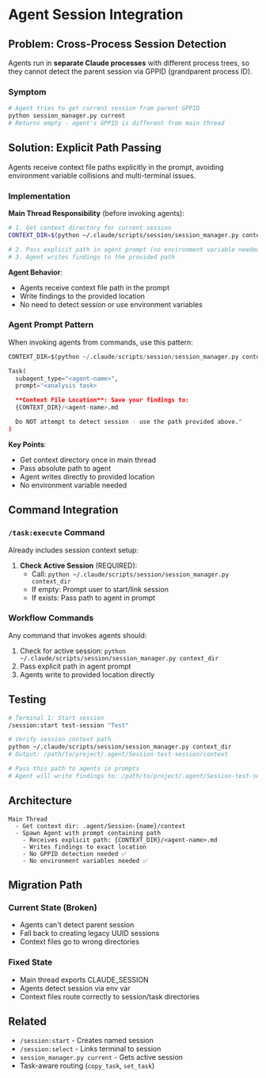 # Agent Session Integration

## Problem: Cross-Process Session Detection

Agents run in **separate Claude processes** with different process trees, so they cannot detect the parent session via GPPID (grandparent process ID).

### Symptom

```bash
# Agent tries to get current session from parent GPPID
python session_manager.py current
# Returns empty - agent's GPPID is different from main thread
```

## Solution: Explicit Path Passing

Agents receive context file paths explicitly in the prompt, avoiding environment variable collisions and multi-terminal issues.

### Implementation

**Main Thread Responsibility** (before invoking agents):

```bash
# 1. Get context directory for current session
CONTEXT_DIR=$(python ~/.claude/scripts/session/session_manager.py context_dir)

# 2. Pass explicit path in agent prompt (no environment variable needed)
# 3. Agent writes findings to the provided path
```

**Agent Behavior**:

- Agents receive context file path in the prompt
- Write findings to the provided location
- No need to detect session or use environment variables

### Agent Prompt Pattern

When invoking agents from commands, use this pattern:

```python
CONTEXT_DIR=$(python ~/.claude/scripts/session/session_manager.py context_dir)

Task(
  subagent_type="<agent-name>",
  prompt="<analysis task>

  **Context File Location**: Save your findings to:
  {CONTEXT_DIR}/<agent-name>.md

  Do NOT attempt to detect session - use the path provided above."
)
```

**Key Points**:

- Get context directory once in main thread
- Pass absolute path to agent
- Agent writes directly to provided location
- No environment variable needed

## Command Integration

### `/task:execute` Command

Already includes session context setup:

1. **Check Active Session** (REQUIRED):
   - Call: `python ~/.claude/scripts/session/session_manager.py context_dir`
   - If empty: Prompt user to start/link session
   - If exists: Pass path to agent in prompt

### Workflow Commands

Any command that invokes agents should:

1. Check for active session: `python ~/.claude/scripts/session/session_manager.py context_dir`
2. Pass explicit path in agent prompt
3. Agents write to provided location directly

## Testing

```bash
# Terminal 1: Start session
/session:start test-session "Test"

# Verify session context path
python ~/.claude/scripts/session/session_manager.py context_dir
# Output: /path/to/project/.agent/Session-test-session/context

# Pass this path to agents in prompts
# Agent will write findings to: /path/to/project/.agent/Session-test-session/context/<agent-name>.md
```

## Architecture

```text
Main Thread
  - Get context dir: .agent/Session-{name}/context
  - Spawn Agent with prompt containing path
    - Receives explicit path: {CONTEXT_DIR}/<agent-name>.md
    - Writes findings to exact location
    - No GPPID detection needed ✅
    - No environment variables needed ✅
```

## Migration Path

### Current State (Broken)

- Agents can't detect parent session
- Fall back to creating legacy UUID sessions
- Context files go to wrong directories

### Fixed State

- Main thread exports CLAUDE_SESSION
- Agents detect session via env var
- Context files route correctly to session/task directories

## Related

- `/session:start` - Creates named session
- `/session:select` - Links terminal to session
- `session_manager.py current` - Gets active session
- Task-aware routing (`copy_task`, `set_task`)
